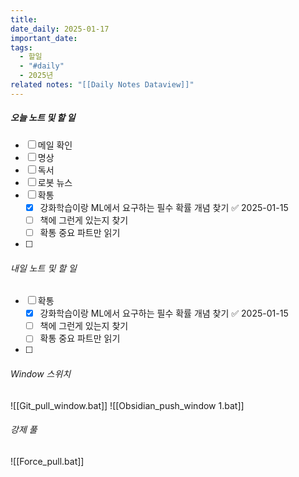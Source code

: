 ```yaml
---
title: 
date_daily: 2025-01-17
important_date: 
tags:
  - 할일
  - "#daily"
  - 2025년
related notes: "[[Daily Notes Dataview]]"
---
```

##### 오늘 노트 및 할 일 
- [ ] 메일 확인
- [ ] 명상
- [ ] 독서
- [ ] 로봇 뉴스
- [ ]  확통
	- [x] 강화학습이랑 ML에서 요구하는 필수 확률 개념 찾기 ✅ 2025-01-15
	- [ ] 책에 그런게 있는지 찾기 
	- [ ] 확통 중요 파트만 읽기
- [ ] 
  
  




###### 내일 노트 및 할 일
- [ ]  확통
	- [x] 강화학습이랑 ML에서 요구하는 필수 확률 개념 찾기 ✅ 2025-01-15
	- [ ] 책에 그런게 있는지 찾기 
	- [ ] 확통 중요 파트만 읽기
- [ ] 


######  Window 스위치
![[Git_pull_window.bat]]
![[Obsidian_push_window 1.bat]]



###### 강제 풀
![[Force_pull.bat]]